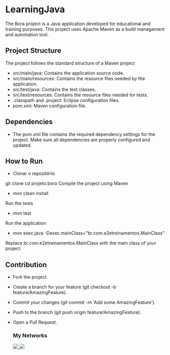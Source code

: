 # LearningJava

The Bora project is a Java application developed for educational and training purposes. This project uses Apache Maven as a build management and automation tool.

## Project Structure

The project follows the standard structure of a Maven project

- src/main/java: Contains the application source code.
- src/main/resources: Contains the resource files needed by the application.
- src/test/java: Contains the test classes.
- src/test/resources: Contains the resource files needed for tests.
- .classpath and .project: Eclipse configuration files.
- pom.xml: Maven configuration file.

## Dependencies

- The pom.xml file contains the required dependency settings for the project. Make sure all dependencies are properly configured and updated.

## How to Run

- Clonar o repositório

git clone <repository URL>
cd projeto.bora
Compile the project using Maven


- mvn clean install

Run the tests


- mvn test

Run the application


- mvn exec:java -Dexec.mainClass="br.com.e2etreinamentos.MainClass"

Replace br.com.e2etreinamentos.MainClass with the main class of your project.

## Contribution

- Fork the project.
- Create a branch for your feature (git checkout -b feature/AmazingFeature).
- Commit your changes (git commit -m 'Add some AmazingFeature').
- Push to the branch (git push origin feature/AmazingFeature).
- Open a Pull Request.

  ### My Networks  
   
  <a href="https://www.linkedin.com/in/pedro-cisne/">
    <img src="https://img.shields.io/badge/linkedin-%230077B5.svg?style=for-the-badge&logo=linkedin&logoColor=white" />
     <a href = "mailto:pedrohpcisne@gmail.com"><img src="https://img.shields.io/badge/-Gmail-%23333?style=for-the-badge&logo=gmail&logoColor=white" target="_blank">
  </a>
